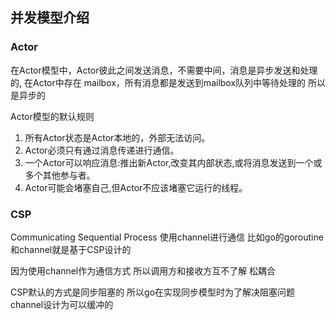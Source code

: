## 并发模型介绍

### Actor
在Actor模型中，Actor彼此之间发送消息，不需要中间，消息是异步发送和处理的,
在Actor中存在 mailbox，所有消息都是发送到mailbox队列中等待处理的 所以是异步的

Actor模型的默认规则
1. 所有Actor状态是Actor本地的，外部无法访问。
2. Actor必须只有通过消息传递进行通信。　　
3. 一个Actor可以响应消息:推出新Actor,改变其内部状态,或将消息发送到一个或多个其他参与者。
4. Actor可能会堵塞自己,但Actor不应该堵塞它运行的线程。

### CSP
Communicating Sequential Process
使用channel进行通信 比如go的goroutine和channel就是基于CSP设计的

因为使用channel作为通信方式 所以调用方和接收方互不了解 松耦合

CSP默认的方式是同步阻塞的 所以go在实现同步模型时为了解决阻塞问题 channel设计为可以缓冲的
